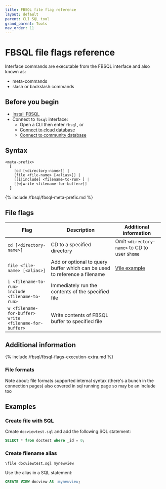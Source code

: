```yaml
---
title: FBSQL file flag reference
layout: default
parent: CLI SQL tool
grand_parent: Tools
nav_order: 11
---
```

# FBSQL file flags reference



Interface commands are executable from the FBSQL interface and also known as:
* meta-commands
* slash or backslash commands

## Before you begin

* [Install FBSQL](/docs/tools/fbsql/fbsql-install)
* Connect to `fbsql` interface:
  * Open a CLI then enter `fbsql`, or
  * [Connect to cloud database](/docs/tools/fbsql/fbsql-connect-cloud-db)
  * [Connect to community database](/docs/tools/fbsql/fbsql-connect-community-db)

## Syntax

```
<meta-prefix>
  [
    [cd [<directory-name>]] |
    [file <file-name> [<alias>]] |
    [[i|include] <filename-to-run> ] |
    [[w|write <filename-for-buffer>]]
  ]
```

{% include /fbsql/fbsql-meta-prefix.md %}

## File flags

| Flag | Description | Additional information |
|---|---|---|
| `cd [<directory-name>]` | CD to a specified directory | Omit `<directory-name>` to CD to user `$home` |
| `file <file-name> [<alias>]` | Add <filename> or optional <alias> to query buffer which can be used to reference a filename | [\file example](#create-filename-alias)
| `i <filename-to-run>`<br/>`include <filename-to-run>` | Immediately run the contents of the specified file |  | [File formats](#file-formats) |
| `w <filename-for-buffer>`<br/>`write <filename-for-buffer>` | Write contents of FBSQL buffer to specified file |


## Additional information

{% include /fbsql/fbsql-flags-execution-extra.md %}

### File formats

Note about:
file formats supported
internal syntax (there's a bunch in the connection pages)
also covered in sql running page so may be an include too

## Examples

### Create file with SQL

Create `docviewtest.sql` and add the following SQL statement:

```sql
SELECT * from doctest where _id = 0;
```

### Create filename alias

```
\file docviewtest.sql mynewview
```

Use the alias in a SQL statement:

```sql
CREATE VIEW docview AS :mynewview;
```
